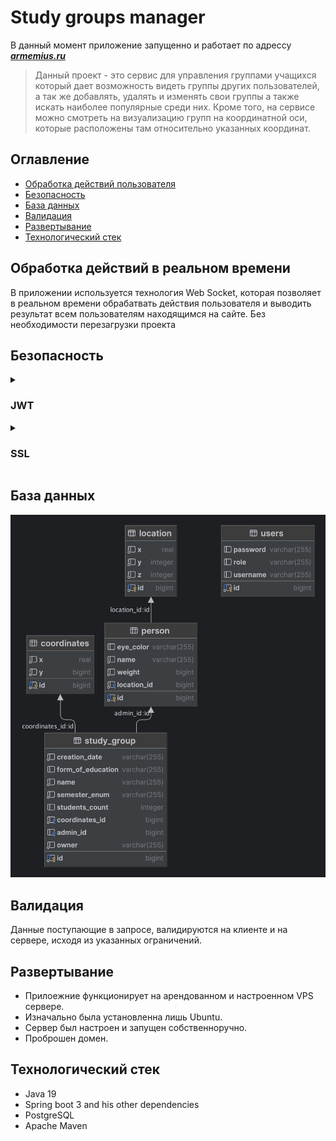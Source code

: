 # Study groups manager
В данный момент приложение запущенно и работает по адрессу [_**armemius.ru**_](https://armemius.ru)
> Данный проект - это сервис для управления группами учащихся
> который дает возможность видеть группы других пользователей,
> а так же добавлять, удалять и изменять свои группы 
> а также искать наиболее популярные среди них. 
> Кроме того, на сервисе можно смотреть на визуализацию групп на координатной оси,
> которые расположены там относительно указанных координат.



## Оглавление
- [Обработка действий пользователя](#обработка-действий-в-реальном-времени)
- [Безопасность](#безопасность)
- [База данных](#база-данных)
- [Валидация](#валидация)
- [Развертывание](#развертывание)
- [Технологический стек](#технологический-стек)


## Обработка действий в реальном времени
В приложении используется технология Web Socket, которая позволяет в реальном времени обрабатвать действия пользователя и выводить результат всем пользователям находящимся на сайте. Без необходимости перезагрузки проекта

## Безопасность 
<details>
    <summary><h3>JWT</h3></summary>

* В приложении для авторизации запросов используется технология JSON Web Tocken.
*  Каждый токен генерируется индивидуально для каждого пользователя учитывая его username и пароль. Имеет время жизни длительностью в 1 день.

</details>
<details>
    <summary><h3>SSL</h3></summary>

* Приложение запущено на https, с помощью полученного и подключенного сертификата. 

</details>

## База данных

![](https://github.com/porunit/spring-studygroups-manager/blob/main/src/main/resources/bd_image.png)


## Валидация

Данные поступающие в запросе, валидируются на клиенте и на сервере, исходя из указанных ограничений.

## Развертывание 

* Прилоежние функционирует на арендованном и настроенном VPS сервере. 
* Изначально была установленна лишь Ubuntu.
* Сервер был настроен и запущен собственноручно.
* Проброшен домен.

## Технологический стек

- Java 19
- Spring boot 3 and his other dependencies
- PostgreSQL
- Apache Maven
